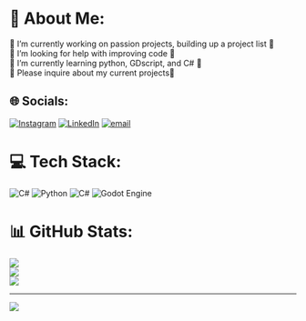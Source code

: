 # 💫 About Me:
🔭 I’m currently working on passion projects, building up a project list 🔭<br>🤝 I’m looking for help with improving code 🤝<br>🌱 I’m currently learning python, GDscript, and C# 🌱<br>👋 Please inquire about my current projects👋<br>


## 🌐 Socials:
[![Instagram](https://img.shields.io/badge/Instagram-%23E4405F.svg?logo=Instagram&logoColor=white)](https://instagram.com/@Isaiah.Re3d) [![LinkedIn](https://img.shields.io/badge/LinkedIn-%230077B5.svg?logo=linkedin&logoColor=white)](https://linkedin.com/in/isaiah-reed-3b578427a) [![email](https://img.shields.io/badge/Email-D14836?logo=gmail&logoColor=white)](mailto:Isaiah.Reed@reedinfotech.org) 

# 💻 Tech Stack:
![C#](https://img.shields.io/badge/c%23-%23239120.svg?style=for-the-badge&logo=csharp&logoColor=white) ![Python](https://img.shields.io/badge/python-3670A0?style=for-the-badge&logo=python&logoColor=ffdd54) ![C#](https://img.shields.io/badge/c%23-%23239120.svg?style=for-the-badge&logo=csharp&logoColor=white) ![Godot Engine](https://img.shields.io/badge/GODOT-%23FFFFFF.svg?style=for-the-badge&logo=godot-engine)
# 📊 GitHub Stats:
![](https://github-readme-stats.vercel.app/api?username=Isaiah-Reed&theme=dark&hide_border=false&include_all_commits=true&count_private=false)<br/>
![](https://github-readme-streak-stats.herokuapp.com/?user=Isaiah-Reed&theme=dark&hide_border=false)<br/>
![](https://github-readme-stats.vercel.app/api/top-langs/?username=Isaiah-Reed&theme=dark&hide_border=false&include_all_commits=true&count_private=false&layout=compact)

---
[![](https://visitcount.itsvg.in/api?id=Isaiah-Reed&icon=0&color=0)](https://visitcount.itsvg.in)

<!-- Proudly created with GPRM ( https://gprm.itsvg.in ) -->
